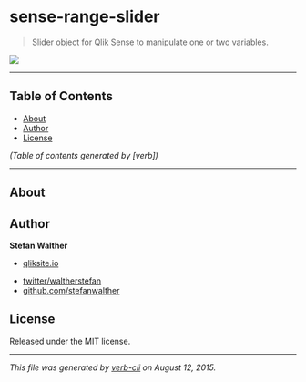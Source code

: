 # sense-range-slider

> Slider object for Qlik Sense to manipulate one or two variables.

[![](http://serve.mod.bz/branch/)](https://github.com/stefanwalther/sense-range-slider)

***

## Table of Contents

<!-- toc -->

* [About](#about)
* [Author](#author)
* [License](#license)

_(Table of contents generated by [verb])_

<!-- tocstop -->

***

## About

## Author

**Stefan Walther**

+ [qliksite.io](http://qliksite.io)
* [twitter/waltherstefan](http://twitter.com/waltherstefan)
* [github.com/stefanwalther](http://github.com/stefanwalther)

## License

Released under the MIT license.

***

_This file was generated by [verb-cli](https://github.com/assemble/verb-cli) on August 12, 2015._